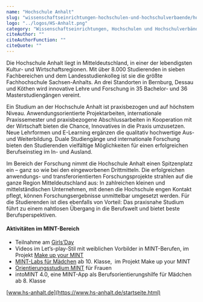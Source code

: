 ```yaml
---
name: "Hochschule Anhalt"
slug: "wissenschaftseinrichtungen-hochschulen-und-hochschulverbaende/hochschule-anhalt"
logo: "../logos/HS-Anhalt.png"
category: "Wissenschaftseinrichtungen, Hochschulen und Hochschulverbände"
citeAuthor: ""
citeAuthorFunction: ""
citeQuote: ""
---
```


Die Hochschule Anhalt liegt in Mitteldeutschland, in einer der lebendigsten Kultur- und Wirtschaftsregionen. Mit über 8.000 Studierenden in sieben Fachbereichen und dem Landesstudienkolleg ist sie die größte Fachhochschule Sachsen-Anhalts. An drei Standorten in Bernburg, Dessau und Köthen wird innovative Lehre und Forschung in 35 Bachelor- und 36 Masterstudiengängen vereint.

Ein Studium an der Hochschule Anhalt ist praxisbezogen und auf höchstem Niveau. Anwendungsorientierte Projektarbeiten, internationale Praxissemester und praxisbezogene Abschlussarbeiten in Kooperation mit der Wirtschaft bieten die Chance, Innovatives in die Praxis umzusetzen. Neue Lehrformen und E-Learning ergänzen die qualitativ hochwertige Aus- und Weiterbildung. Duale Studiengänge und internationale Forschung bieten den Studierenden vielfältige Möglichkeiten für einen erfolgreichen Berufseinstieg im In- und Ausland.

Im Bereich der Forschung nimmt die Hochschule Anhalt einen Spitzenplatz ein – ganz so wie bei den eingeworbenen Drittmitteln. Die erfolgreichen anwendungs- und transferorientierten Forschungsprojekte strahlen auf die ganze Region Mitteldeutschland aus: In zahlreichen kleinen und mittelständischen Unternehmen, mit denen die Hochschule engen Kontakt pflegt, können Forschungsergebnisse unmittelbar umgesetzt werden. Für die Studierenden ist dies ebenfalls von Vorteil: Das praxisnahe Studium führt zu einem nahtlosen Übergang in die Berufswelt und bietet beste Berufsperspektiven.

#### Aktivitäten im MINT-Bereich

- Teilnahme am [Girls’Day](https://www.girls-day.de/)
- Videos im Let’s-play-Stil mit weiblichen Vorbilder in MINT-Berufen, im Projekt [Make up your MINT](https://www.make-up-your-mint.de/)
- [MINT-Labs für Mädchen](https://www.make-up-your-mint.de/mint-lab/) ab 10. Klasse,  im Projekt Make up your MINT
- [Orientierungsstudium MINT](https://www.orientierung-mint.de/) für Frauen
- intoMINT 4.0, eine MINT-App als Berufsorientierungshilfe für Mädchen ab 8. Klasse

[www.hs-anhalt.de](https://www.hs-anhalt.de/startseite.html)
